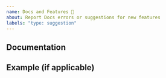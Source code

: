 ```yaml
---
name: Docs and Features 📝
about: Report Docs errors or suggestions for new features
labels: "type: suggestion"
---
```


<!-- Before opening a new bug issue, please search existing issues: https://github.com/minimit/xtendui/issues -->

## Documentation

<!-- Describe the documentation errors or suggestions -->

## Example (if applicable)

<!-- Provide the minimal working example (github, codepen, etc..) -->

